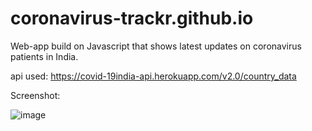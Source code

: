 # coronavirus-trackr.github.io
Web-app build on Javascript that shows latest updates on coronavirus patients in India.

api used: https://covid-19india-api.herokuapp.com/v2.0/country_data

Screenshot:

![image](https://user-images.githubusercontent.com/25239178/84001957-45804480-a985-11ea-893e-5ee3559e8ea8.png)
